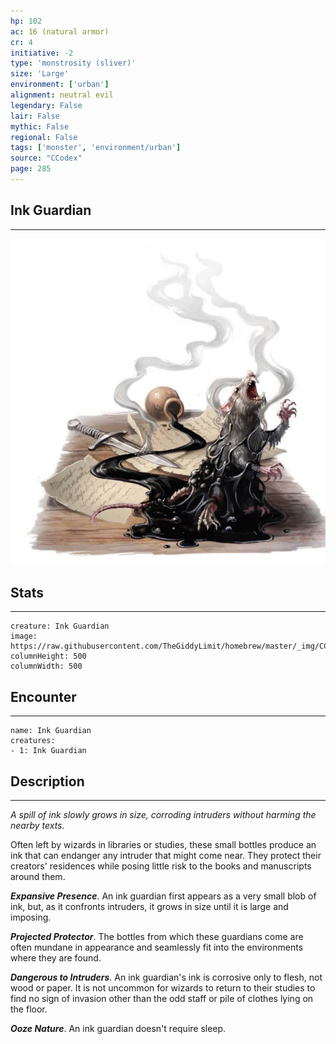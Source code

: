 ```yaml
---
hp: 102
ac: 16 (natural armor)
cr: 4
initiative: -2
type: 'monstrosity (sliver)'    
size: 'Large'
environment: ['urban']
alignment: neutral evil
legendary: False
lair: False
mythic: False
regional: False
tags: ['monster', 'environment/urban']
source: "CCodex"
page: 285
---
```


## Ink Guardian
---

![|600](https://raw.githubusercontent.com/TheGiddyLimit/homebrew/master/_img/CCodex/Inkguardian.jpg)

## Stats
---

```statblock
creature: Ink Guardian
image: https://raw.githubusercontent.com/TheGiddyLimit/homebrew/master/_img/CCodex/inkguardian_token.png
columnHeight: 500
columnWidth: 500
```

## Encounter
---

```encounter-table
name: Ink Guardian
creatures:
- 1: Ink Guardian
```

## Description
---
_A spill of ink slowly grows in size, corroding intruders without harming the nearby texts._

Often left by wizards in libraries or studies, these small bottles produce an ink that can endanger any intruder that might come near. They protect their creators' residences while posing little risk to the books and manuscripts around them.

**_Expansive Presence_**. An ink guardian first appears as a very small blob of ink, but, as it confronts intruders, it grows in size until it is large and imposing.

**_Projected Protector_**. The bottles from which these guardians come are often mundane in appearance and seamlessly fit into the environments where they are found.

**_Dangerous to Intruders_**. An ink guardian's ink is corrosive only to flesh, not wood or paper. It is not uncommon for wizards to return to their studies to find no sign of invasion other than the odd staff or pile of clothes lying on the floor.

**_Ooze Nature_**. An ink guardian doesn't require sleep.







